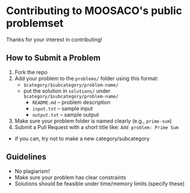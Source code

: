 # Contributing to MOOSACO's public problemset

Thanks for your interest in contributing!

## How to Submit a Problem

1. Fork the repo
2. Add your problem to the `problems/` folder using this format:
   - `$category/$subcategory/problem-name/`
   - put the solution in `solutions/` under `$category/$subcategory/problem-name/`
     - `README.md` – problem description
     - `input.txt` – sample input
     - `output.txt` – sample output
3. Make sure your problem folder is named clearly (e.g., `prime-sum`)
4. Submit a Pull Request with a short title like: `Add problem: Prime Sum`
* if you can, try not to make a new category/subcategory

## Guidelines

- No plagiarism!
- Make sure your problem has clear constraints
- Solutions should be feasible under time/memory limits (specify these)